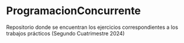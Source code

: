 # ProgramacionConcurrente
Repositorio donde se encuentran los ejercicios correspondientes a los trabajos prácticos (Segundo Cuatrimestre 2024)
